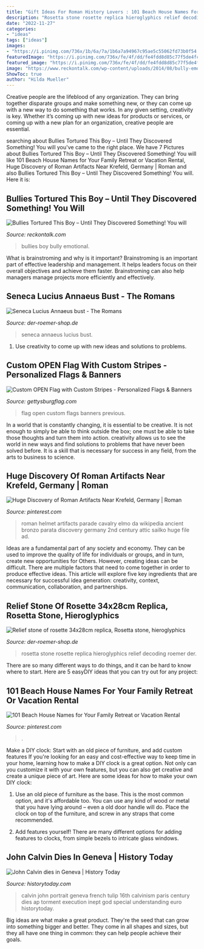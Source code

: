 ```yaml
---
title: "Gift Ideas For Roman History Lovers : 101 Beach House Names For Your Family Retreat Or Vacation Rental"
description: "Rosetta stone rosette replica hieroglyphics relief decoding roemer der"
date: "2022-11-27"
categories:
- "ideas"
tags: ["ideas"]
images:
- "https://i.pinimg.com/736x/1b/6a/7a/1b6a7a94967c95ae5c55062fd73b0f54.jpg"
featuredImage: "https://i.pinimg.com/736x/fe/4f/dd/fe4fdd8d85c77f5de4fcb40c0900db4d.jpg"
featured_image: "https://i.pinimg.com/736x/fe/4f/dd/fe4fdd8d85c77f5de4fcb40c0900db4d.jpg"
image: "https://www.reckontalk.com/wp-content/uploads/2014/08/bully-emotional.png"
ShowToc: true
author: "Hilda Mueller"
---
```



Creative people are the lifeblood of any organization. They can bring together disparate groups and make something new, or they can come up with a new way to do something that works. In any given setting, creativity is key. Whether it’s coming up with new ideas for products or services, or coming up with a new plan for an organization, creative people are essential.

	

		
searching about Bullies Tortured This Boy – Until They Discovered Something! You will you've came to the right place. We have 7 Pictures about Bullies Tortured This Boy – Until They Discovered Something! You will like 101 Beach House Names for Your Family Retreat or Vacation Rental, Huge Discovery of Roman Artifacts Near Krefeld, Germany | Roman and also Bullies Tortured This Boy – Until They Discovered Something! You will. Here it is:
		
    
## Bullies Tortured This Boy – Until They Discovered Something! You Will

<img loading=lazy src="https://www.reckontalk.com/wp-content/uploads/2014/08/bully-emotional.png" onerror="this.onerror=null;this.src='https://tse3.mm.bing.net/th?id=OIP.fatMjPuTC_YaaChOQo_lBAHaD2&amp;pid=15.1';" alt="Bullies Tortured This Boy – Until They Discovered Something! You will">

_Source: reckontalk.com_

>bullies boy bully emotional. 

	

What is brainstroming and why is it important?
Brainstroming is an important part of effective leadership and management. It helps leaders focus on their overall objectives and achieve them faster. Brainstroming can also help managers manage projects more efficiently and effectively.

    
## Seneca Lucius Annaeus Bust - The Romans

<img loading=lazy src="https://www.der-roemer-shop.de/media/image/product/979/lg/seneca-lucius-annaeus-bust~2.jpg" onerror="this.onerror=null;this.src='https://tse1.mm.bing.net/th?id=OIP.ixfLvrKioeRuzMVdFD0flwHaJ4&amp;pid=15.1';" alt="Seneca Lucius Annaeus bust - The Romans">

_Source: der-roemer-shop.de_

>seneca annaeus lucius bust. 

	

1. Use creativity to come up with new ideas and solutions to problems.

    
## Custom OPEN Flag With Custom Stripes - Personalized Flags &amp; Banners

<img loading=lazy src="https://www.gettysburgflag.com/media/catalog/product/cache/2/thumbnail/1040x/040ec09b1e35df139433887a97daa66f/o/p/open_flag-custom_in_front_of_store.jpg" onerror="this.onerror=null;this.src='https://tse4.mm.bing.net/th?id=OIP.EoLgLvfLsMF6OYgYa9lq5AHaHa&amp;pid=15.1';" alt="Custom OPEN Flag with Custom Stripes - Personalized Flags &amp; Banners">

_Source: gettysburgflag.com_

>flag open custom flags banners previous. 

	

In a world that is constantly changing, it is essential to be creative. It is not enough to simply be able to think outside the box; one must be able to take those thoughts and turn them into action. creativity allows us to see the world in new ways and find solutions to problems that have never been solved before. It is a skill that is necessary for success in any field, from the arts to business to science.

    
## Huge Discovery Of Roman Artifacts Near Krefeld, Germany | Roman

<img loading=lazy src="https://i.pinimg.com/736x/fe/4f/dd/fe4fdd8d85c77f5de4fcb40c0900db4d.jpg" onerror="this.onerror=null;this.src='https://tse3.mm.bing.net/th?id=OIP.RfytTZykaS0qnoYGCuxZCQHaJ_&amp;pid=15.1';" alt="Huge Discovery of Roman Artifacts Near Krefeld, Germany | Roman">

_Source: pinterest.com_

>roman helmet artifacts parade cavalry elmo da wikipedia ancient bronzo parata discovery germany 2nd century attic sailko huge file ad. 

	

Ideas are a fundamental part of any society and economy. They can be used to improve the quality of life for individuals or groups, and in turn, create new opportunities for Others. However, creating ideas can be difficult. There are multiple factors that need to come together in order to produce effective ideas. This article will explore five key ingredients that are necessary for successful idea generation: creativity, context, communication, collaboration, and partnerships.

    
## Relief Stone Of Rosette 34x28cm Replica, Rosetta Stone, Hieroglyphics

<img loading=lazy src="https://www.der-roemer-shop.de/media/image/product/1169/lg/relief-stone-of-rosette-34x28cm-replica-rosetta-stone-hieroglyphics-decoding~2.jpg" onerror="this.onerror=null;this.src='https://tse3.mm.bing.net/th?id=OIP.u9XL_oz0uvqVochUhA940AHaJ4&amp;pid=15.1';" alt="Relief stone of rosette 34x28cm replica, Rosetta stone, hieroglyphics">

_Source: der-roemer-shop.de_

>rosetta stone rosette replica hieroglyphics relief decoding roemer der. 

	

There are so many different ways to do things, and it can be hard to know where to start. Here are 5 easyDIY ideas that you can try out for any project: 

    
## 101 Beach House Names For Your Family Retreat Or Vacation Rental

<img loading=lazy src="https://i.pinimg.com/736x/1b/6a/7a/1b6a7a94967c95ae5c55062fd73b0f54.jpg" onerror="this.onerror=null;this.src='https://tse2.mm.bing.net/th?id=OIP.KEkGUMgLKD8rBR-uMEj0xgHaLH&amp;pid=15.1';" alt="101 Beach House Names for Your Family Retreat or Vacation Rental">

_Source: pinterest.com_

>. 

	

Make a DIY clock: Start with an old piece of furniture, and add custom features
If you're looking for an easy and cost-effective way to keep time in your home, learning how to make a DIY clock is a great option. Not only can you customize it with your own features, but you can also get creative and create a unique piece of art. Here are some ideas for how to make your own DIY clock:
1. Use an old piece of furniture as the base. This is the most common option, and it's affordable too. You can use any kind of wood or metal that you have lying around – even a old door handle will do. Place the clock on top of the furniture, and screw in any straps that come recommended.

2. Add features yourself! There are many different options for adding features to clocks, from simple bezels to intricate glass windows.

    
## John Calvin Dies In Geneva | History Today

<img loading=lazy src="https://www.historytoday.com/sites/default/files/calvin.jpg" onerror="this.onerror=null;this.src='https://tse3.mm.bing.net/th?id=OIP.QyyJbrznCtE3LupGHlstCAAAAA&amp;pid=15.1';" alt="John Calvin dies in Geneva | History Today">

_Source: historytoday.com_

>calvin john portrait geneva french tulip 16th calvinism paris century dies ap torment execution inept god special understanding euro historytoday. 

	

Big ideas are what make a great product. They're the seed that can grow into something bigger and better. They come in all shapes and sizes, but they all have one thing in common: they can help people achieve their goals.

